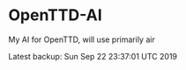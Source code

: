 # OpenTTD-AI
My AI for OpenTTD, will use primarily air

Latest backup: Sun Sep 22 23:37:01 UTC 2019
